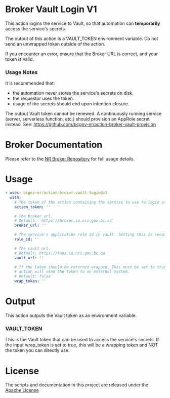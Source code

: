 # Broker Vault Login V1

This action logins the service to Vault, so that automation can **temporarily** access the service's secrets.

The output of this action is a VAULT_TOKEN environment variable. Do not send an unwrapped token outside of the action.

If you encounter an error, ensure that the Broker URL is correct, and your token is valid.

### Usage Notes

It is recommended that:
* the automation never stores the service's secrets on disk.
* the requestor uses the token.
* usage of the secrets should end upon intention closure.

The output Vault token cannot be renewed. A continuously running service (server, serverless function, etc.) should provision an AppRole secret instead. See: https://github.com/bcgov-nr/action-broker-vault-provision

# Broker Documentation

Please refer to the [NR Broker Repository](https://github.com/bcgov-nr/nr-broker) for full usage details.

# Usage

<!-- start usage -->
```yaml
- uses: bcgov-nr/action-broker-vault-login@v1
  with:
    # The token of the action containing the service to use to login as
    action_token: ''

    # The broker url.
    # Default: 'https://broker.io.nrs.gov.bc.ca'
    broker_url: ''

    # The service's application role id in vault. Setting this is recommended to avoid environment mismatch.
    role_id: ''

    # The vault url.
    # Default: https://knox.io.nrs.gov.bc.ca
    vault_url: ''

    # If the token should be returned wrapped. This must be set to true if the
    # action will send the token to an external system.
    # Default: false
    wrap_token: ''
```
<!-- end usage -->

# Output

This action outputs the Vault token as an environment variable.

### VAULT_TOKEN

This is the Vault token that can be used to access the service's secrets. If the input wrap_token is set to true, this will be a wrapping token and NOT the token you can directly use.

# License

The scripts and documentation in this project are released under the [Apache License](LICENSE)

